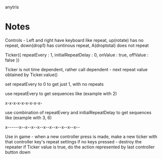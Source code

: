 anytris


Notes
=====

Controls - Left and right have keyboard like repeat, up(rotate) has no repeat, down(drop1) has continous repeat, A(droptotal) does not repeat


Ticker({ repeatEvery : 1, initialRepeatDelay : 0, onValue : true, offValue : false })

Ticker is not time dependent, rather call dependent - next repeat value obtained by Ticker.value()

set repeatEvery to 0 to get just 1, with no repeats

use repeatEvery to get sequences like (example with 2)

x-x-x-x-x-x-x-x-x-

use combination of repeatEvery and initialRepeatDelay to get sequences like (example with 3, 6)

x------x--x--x--x--x--x--x--x--x--x--


Use in game - when a new controller press is made, make a new ticker with that controller key's repeat settings
if no keys pressed - destroy the repeater
if Ticker value is true, do the action represented by last controller button down